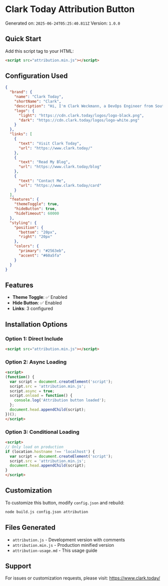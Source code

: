 # Clark Today Attribution Button

Generated on: `2025-06-24T05:25:40.811Z`
Version: `1.0.0`

## Quick Start

Add this script tag to your HTML:

```html
<script src="attribution.min.js"></script>
```

## Configuration Used

```json
{
  "brand": {
    "name": "Clark Today",
    "shortName": "Clark",
    "description": "Hi, I'm Clark Weckmann, a DevOps Engineer from Southern Illinois. I specialize in web development and automation, with a focus on creating interesting projects and sharing my knowledge.",
    "logo": {
      "light": "https://cdn.clark.today/logos/logo-black.png",
      "dark": "https://cdn.clark.today/logos/logo-white.png"
    }
  },
  "links": [
    {
      "text": "Visit Clark Today",
      "url": "https://www.clark.today/"
    },
    {
      "text": "Read My Blog",
      "url": "https://www.clark.today/blog"
    },
    {
      "text": "Contact Me",
      "url": "https://www.clark.today/card"
    }
  ],
  "features": {
    "themeToggle": true,
    "hideButton": true,
    "hideTimeout": 60000
  },
  "styling": {
    "position": {
      "bottom": "20px",
      "right": "20px"
    },
    "colors": {
      "primary": "#2563eb",
      "accent": "#60a5fa"
    }
  }
}
```

## Features

- **Theme Toggle**: ✅ Enabled
- **Hide Button**: ✅ Enabled
- **Links**: 3 configured

## Installation Options

### Option 1: Direct Include
```html
<script src="attribution.min.js"></script>
```

### Option 2: Async Loading
```html
<script>
(function() {
  var script = document.createElement('script');
  script.src = 'attribution.min.js';
  script.async = true;
  script.onload = function() {
    console.log('Attribution button loaded');
  };
  document.head.appendChild(script);
})();
</script>
```

### Option 3: Conditional Loading
```html
<script>
// Only load on production
if (location.hostname !== 'localhost') {
  var script = document.createElement('script');
  script.src = 'attribution.min.js';
  document.head.appendChild(script);
}
</script>
```

## Customization

To customize this button, modify `config.json` and rebuild:

```bash
node build.js config.json attribution
```

## Files Generated

- `attribution.js` - Development version with comments
- `attribution.min.js` - Production minified version
- `attribution-usage.md` - This usage guide

## Support

For issues or customization requests, please visit: https://www.clark.today/
